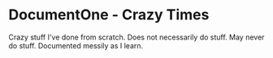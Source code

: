 # DocumentOne - Crazy Times
Crazy stuff I've done from scratch. Does not necessarily do stuff. May never do stuff. Documented messily as I learn.
